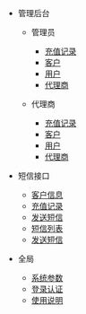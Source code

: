 - 管理后台
    - 管理员
        - [充值记录](/管理后台/管理员/充值记录.md)
        - [客户](/管理后台/管理员/客户.md)
        - [用户](/管理后台/管理员/用户.md)
        - [代理商](/管理后台/管理员/代理商.md)

    - 代理商
        - [充值记录](/管理后台/代理商/充值记录.md)
        - [客户](/管理后台/代理商/客户.md)
        - [用户](/管理后台/代理商/用户.md)
        - [代理商](/管理后台/代理商/代理商.md)
      
- 短信接口
    - [客户信息](/短信接口/客户.md)
    - [充值记录](/短信接口/充值记录.md)
    - [发送短信](/短信接口/发送短信.md)
    - [短信列表](/短信接口/短信列表.md)
    - [发送短信](/短信接口/发送短信.md)
  
- 全局
    - [系统参数](/全局/系统参数.md)
    - [登录认证](/全局/登录认证.md)
    - [使用说明](/全局/使用说明.md)
